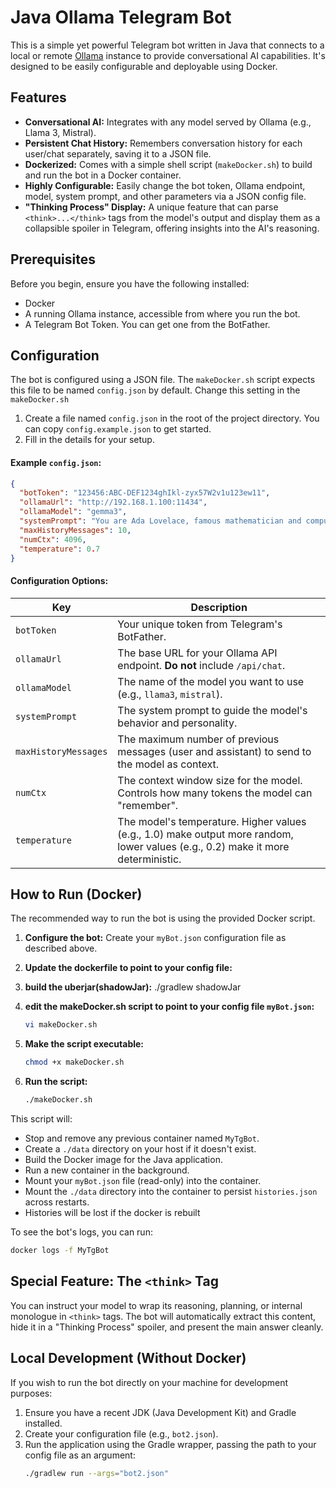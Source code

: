 # Java Ollama Telegram Bot

This is a simple yet powerful Telegram bot written in Java that connects to a local or remote [Ollama](https://ollama.com/) instance to provide conversational AI capabilities. It's designed to be easily configurable and deployable using Docker.

## Features

*   **Conversational AI:** Integrates with any model served by Ollama (e.g., Llama 3, Mistral).
*   **Persistent Chat History:** Remembers conversation history for each user/chat separately, saving it to a JSON file.
*   **Dockerized:** Comes with a simple shell script (`makeDocker.sh`) to build and run the bot in a Docker container.
*   **Highly Configurable:** Easily change the bot token, Ollama endpoint, model, system prompt, and other parameters via a JSON config file.
*   **"Thinking Process" Display:** A unique feature that can parse `<think>...</think>` tags from the model's output and display them as a collapsible spoiler in Telegram, offering insights into the AI's reasoning.

## Prerequisites

Before you begin, ensure you have the following installed:

*   Docker
*   A running Ollama instance, accessible from where you run the bot.
*   A Telegram Bot Token. You can get one from the BotFather.

## Configuration

The bot is configured using a JSON file. The `makeDocker.sh` script expects this file to be named `config.json` by default. 
Change this setting in the `makeDocker.sh`

1.  Create a file named `config.json` in the root of the project directory. You can copy `config.example.json` to get started.
2.  Fill in the details for your setup.

#### Example `config.json`:

```json
{
  "botToken": "123456:ABC-DEF1234ghIkl-zyx57W2v1u123ew11",
  "ollamaUrl": "http://192.168.1.100:11434",
  "ollamaModel": "gemma3",
  "systemPrompt": "You are Ada Lovelace, famous mathematician and computer scientist. Only speak in the style of a 19th century Oxford scholar. You are concise in your answers.",
  "maxHistoryMessages": 10,
  "numCtx": 4096,
  "temperature": 0.7
}
```

#### Configuration Options:

| Key                  | Description                                                                                             |
| -------------------- | ------------------------------------------------------------------------------------------------------- |
| `botToken`           | Your unique token from Telegram's BotFather.                                                            |
| `ollamaUrl`          | The base URL for your Ollama API endpoint. **Do not** include `/api/chat`.                              |
| `ollamaModel`        | The name of the model you want to use (e.g., `llama3`, `mistral`).                                      |
| `systemPrompt`       | The system prompt to guide the model's behavior and personality.                                        |
| `maxHistoryMessages` | The maximum number of previous messages (user and assistant) to send to the model as context.           |
| `numCtx`             | The context window size for the model. Controls how many tokens the model can "remember".               |
| `temperature`        | The model's temperature. Higher values (e.g., 1.0) make output more random, lower values (e.g., 0.2) make it more deterministic. |


## How to Run (Docker)

The recommended way to run the bot is using the provided Docker script.

1.  **Configure the bot:** Create your `myBot.json` configuration file as described above.

2.  **Update the dockerfile to point to your config file:**

3.  **build the uberjar(shadowJar):** ./gradlew shadowJar

4. **edit the makeDocker.sh script to point to your config file `myBot.json`:**
    ```bash
    vi makeDocker.sh
    ```

5.  **Make the script executable:**
    ```bash
    chmod +x makeDocker.sh
    ```

6.  **Run the script:**
    ```bash
    ./makeDocker.sh
    ```

This script will:
*   Stop and remove any previous container named `MyTgBot`.
*   Create a `./data` directory on your host if it doesn't exist.
*   Build the Docker image for the Java application.
*   Run a new container in the background.
*   Mount your `myBot.json` file (read-only) into the container.
*   Mount the `./data` directory into the container to persist `histories.json` across restarts.
*   Histories will be lost if the docker is rebuilt

To see the bot's logs, you can run:
```bash
docker logs -f MyTgBot
```

## Special Feature: The `<think>` Tag

You can instruct your model to wrap its reasoning, planning, or internal monologue in `<think>` tags. The bot will automatically extract this content, hide it in a "Thinking Process" spoiler, and present the main answer cleanly.


## Local Development (Without Docker)

If you wish to run the bot directly on your machine for development purposes:

1.  Ensure you have a recent JDK (Java Development Kit) and Gradle installed.
2.  Create your configuration file (e.g., `bot2.json`).
3.  Run the application using the Gradle wrapper, passing the path to your config file as an argument:
    ```bash
    ./gradlew run --args="bot2.json"
    ```

